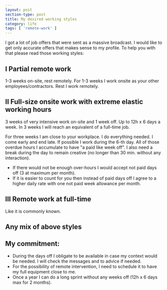 ```yaml
---
layout: post
section-type: post
title: My desired working styles
category: life
tags: [ 'remote-work' ]
---
```


I got a lot of job offers that were sent as a massive broadcast. I would like to get only accurate offers that makes sense to my profile. To help you with that please read those working styles: 

## I Partial remote work
1-3 weeks on-site, rest remotely. For 1-3 weeks I work onsite as your other employees/contractors. Rest I work remotely.

## II Full-size onsite work with extreme elastic working hours
3 weeks of very intensive work on-site and 1 week off. Up to 12h x 6 days a week. In 3 weeks I will reach an equivalent of a full-time job.

For three weeks I am close to your workplace. I do everything needed. I come early and end late. If possible I work during the 6-th day. All of those overdue hours I accumulate to have "a paid like week off". I also need a break during the day to remain creative (no longer than 30 min. without any interaction).

- If there would not be enough over-hours I would accept not paid days off (3 at maximum per month). 
- If it is easier to count for you then instead of paid days off I agree to a higher daily rate with one not paid week allowance per month.

## III Remote work at full-time
Like it is commonly known.

## Any mix of above styles

## My commitment:
- During the days off I obligate to be available in case my context would be needed. I will check the messages and to advice if needed.
- For the possibility of remote intervention, I need to schedule it to have my full equipment close to me.
- Once a year I can do a long sprint without any weeks off (12h x 6 days max for 2 months).
